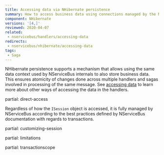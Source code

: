 ```yaml
---
title: Accessing data via NHibernate persistence
summary: How to access business data using connections managed by the NServiceBus NHibernate persistence.
component: NHibernate
versions: '[4,]'
reviewed: 2020-04-07
related:
 - nservicebus/handlers/accessing-data
redirects:
 - nservicebus/nhibernate/accessing-data
tags:
 - Saga
---
```


NHibernate persistence supports a mechanism that allows using the same data context used by NServiceBus internals to also store business data. This ensures atomicity of changes done across multiple handlers and sagas involved in processing of the same message. See [accessing data](/nservicebus/handlers/accessing-data.md) to learn more about other ways of accessing the data in the handlers.

partial: direct-access

Regardless of how the `ISession` object is accessed, it is fully managed by NServiceBus according to the best practices defined by NServiceBus documentation with regards to transactions.

partial: customizing-session

partial: limitations

partial: transactionscope